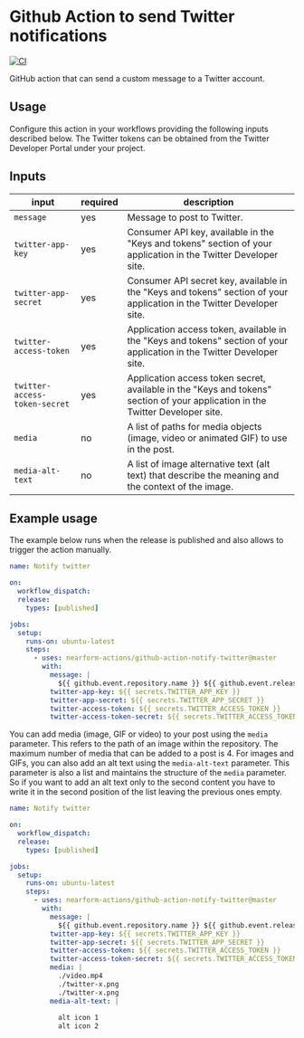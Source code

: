 # Github Action to send Twitter notifications

[![CI](https://github.com/nearform-actions/github-action-notify-twitter/actions/workflows/ci.yml/badge.svg?branch=master)](https://github.com/nearform-actions/github-action-notify-twitter/actions/workflows/ci.yml)

GitHub action that can send a custom message to a Twitter account.

## Usage

Configure this action in your workflows providing the following inputs described below. The Twitter tokens can be obtained from the Twitter Developer Portal under your project.

## Inputs

| input                         | required | description |
|-------------------------------|----------|-------------|
| `message`                     | yes      | Message to post to Twitter. |
| `twitter-app-key`             | yes      | Consumer API key, available in the "Keys and tokens" section of your application in the Twitter Developer site. |
| `twitter-app-secret`          | yes      | Consumer API secret key, available in the "Keys and tokens" section of your application in the Twitter Developer site. |
| `twitter-access-token`        | yes      | Application access token, available in the "Keys and tokens" section of your application in the Twitter Developer site. |
| `twitter-access-token-secret` | yes      | Application access token secret, available in the "Keys and tokens" section of your application in the Twitter Developer site. |
| `media`                       | no       | A list of paths for media objects (image, video or animated GIF) to use in the post. |
| `media-alt-text`              | no       | A list of image alternative text (alt text) that describe the meaning and the context of the image.  |


## Example usage

The example below runs when the release is published and also allows to trigger the action manually.

```yml
name: Notify twitter

on:
  workflow_dispatch:
  release:
    types: [published]

jobs:
  setup:
    runs-on: ubuntu-latest
    steps:
      - uses: nearform-actions/github-action-notify-twitter@master
        with:
          message: |
            ${{ github.event.repository.name }} ${{ github.event.release.tag_name }} has been released. Check out the release notes: ${{ github.event.release.html_url }}
          twitter-app-key: ${{ secrets.TWITTER_APP_KEY }}
          twitter-app-secret: ${{ secrets.TWITTER_APP_SECRET }}
          twitter-access-token: ${{ secrets.TWITTER_ACCESS_TOKEN }}
          twitter-access-token-secret: ${{ secrets.TWITTER_ACCESS_TOKEN_SECRET }}

```

You can add media (image, GIF or video) to your post using the `media` parameter. This refers to the path of an image within the repository.
The maximum number of media that can be added to a post is 4.
For images and GIFs, you can also add an alt text using the `media-alt-text` parameter. This parameter is also a list and maintains the structure of the `media` parameter. So if you want to add an alt text only to the second content you have to write it in the second position of the list leaving the previous ones empty.

```yml
name: Notify twitter

on:
  workflow_dispatch:
  release:
    types: [published]

jobs:
  setup:
    runs-on: ubuntu-latest
    steps:
      - uses: nearform-actions/github-action-notify-twitter@master
        with:
          message: |
            ${{ github.event.repository.name }} ${{ github.event.release.tag_name }} has been released. Check out the release notes: ${{ github.event.release.html_url }}
          twitter-app-key: ${{ secrets.TWITTER_APP_KEY }}
          twitter-app-secret: ${{ secrets.TWITTER_APP_SECRET }}
          twitter-access-token: ${{ secrets.TWITTER_ACCESS_TOKEN }}
          twitter-access-token-secret: ${{ secrets.TWITTER_ACCESS_TOKEN_SECRET }}
          media: |
            ./video.mp4
            ./twitter-x.png
            ./twitter-x.png
          media-alt-text: |
            
            alt icon 1
            alt icon 2
```


